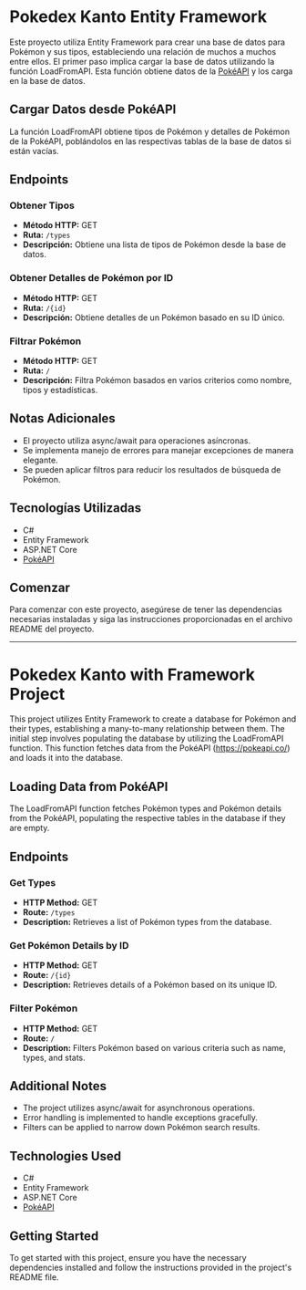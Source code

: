 # Pokedex Kanto Entity Framework

Este proyecto utiliza Entity Framework para crear una base de datos para Pokémon y sus tipos, estableciendo una relación de muchos a muchos entre ellos. El primer paso implica cargar la base de datos utilizando la función LoadFromAPI. Esta función obtiene datos de la [PokéAPI](https://pokeapi.co/) y los carga en la base de datos.

## Cargar Datos desde PokéAPI

La función LoadFromAPI obtiene tipos de Pokémon y detalles de Pokémon de la PokéAPI, poblándolos en las respectivas tablas de la base de datos si están vacías.

## Endpoints

### Obtener Tipos
- **Método HTTP:** GET
- **Ruta:** `/types`
- **Descripción:** Obtiene una lista de tipos de Pokémon desde la base de datos.

### Obtener Detalles de Pokémon por ID
- **Método HTTP:** GET
- **Ruta:** `/{id}`
- **Descripción:** Obtiene detalles de un Pokémon basado en su ID único.

### Filtrar Pokémon
- **Método HTTP:** GET
- **Ruta:** `/`
- **Descripción:** Filtra Pokémon basados en varios criterios como nombre, tipos y estadísticas.

## Notas Adicionales

- El proyecto utiliza async/await para operaciones asíncronas.
- Se implementa manejo de errores para manejar excepciones de manera elegante.
- Se pueden aplicar filtros para reducir los resultados de búsqueda de Pokémon.

## Tecnologías Utilizadas

- C#
- Entity Framework
- ASP.NET Core
- [PokéAPI](https://pokeapi.co/)

## Comenzar

Para comenzar con este proyecto, asegúrese de tener las dependencias necesarias instaladas y siga las instrucciones proporcionadas en el archivo README del proyecto.

---

# Pokedex Kanto with Framework Project

This project utilizes Entity Framework to create a database for Pokémon and their types, establishing a many-to-many relationship between them. The initial step involves populating the database by utilizing the LoadFromAPI function. This function fetches data from the PokéAPI (https://pokeapi.co/) and loads it into the database.

## Loading Data from PokéAPI

The LoadFromAPI function fetches Pokémon types and Pokémon details from the PokéAPI, populating the respective tables in the database if they are empty.

## Endpoints

### Get Types
- **HTTP Method:** GET
- **Route:** `/types`
- **Description:** Retrieves a list of Pokémon types from the database.

### Get Pokémon Details by ID
- **HTTP Method:** GET
- **Route:** `/{id}`
- **Description:** Retrieves details of a Pokémon based on its unique ID.

### Filter Pokémon
- **HTTP Method:** GET
- **Route:** `/`
- **Description:** Filters Pokémon based on various criteria such as name, types, and stats.

## Additional Notes

- The project utilizes async/await for asynchronous operations.
- Error handling is implemented to handle exceptions gracefully.
- Filters can be applied to narrow down Pokémon search results.

## Technologies Used

- C#
- Entity Framework
- ASP.NET Core
- [PokéAPI](https://pokeapi.co/)

## Getting Started

To get started with this project, ensure you have the necessary dependencies installed and follow the instructions provided in the project's README file.

